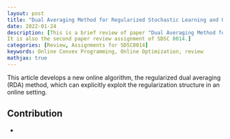 ```yaml
---
layout: post
title: "Dual Averaging Method for Regularized Stochastic Learning and Online Optimization"
date: 2022-01-24
description: [This is a brief review of paper "Dual Averaging Method for Regularized Stochastic Learning and Online Optimization",
It is also the second paper review assignment of SDSC 8014.]
categories: [Review, Assignments for SDSC8014]
keywords: Online Convex Programming, Online Optimization, review
mathjax: true
---
```


This article develops a new online algorithm, the regularized dual averaging (RDA) method, which can explicitly exploit the regularization
structure in an online setting.

## Contribution

 - 
